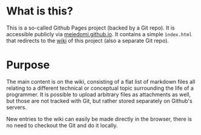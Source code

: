 # What is this?
This is a so-called Github Pages project (backed by a Git repo). It is accessible publicly via [meiedomi.github.io](https://meiedomi.github.io).
It contains a simple `ìndex.html` that redirects to the [wiki](https://github.com/meiedomi/meiedomi.github.io/wiki) of this project (also a separate Git repo).

# Purpose
The main content is on the wiki, consisting of a flat list of markdown files all relating to a different technical or conceptual topic surrounding the life of a programmer.
It is possible to upload arbitrary files as attachments as well, but those are not tracked with Git, but rather stored separately on Github's servers.

New entries to the wiki can easily be made directly in the browser, there is no need to checkout the Git and do it locally.
